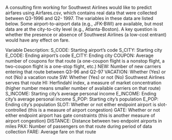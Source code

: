 A consulting firm working for Southwest Airlines would like to predict airfares using
Airfares.csv, which contains real data that were collected between Q3-1996 and Q2-
1997. The variables in these data are listed below. Some airport-to-airport data (e.g.,
JFK-BWI) are available, but most data are at the city-to-city level (e.g., Atlanta-Boston).
A key question is whether the presence or absence of Southwest Airlines (a low-cost
entrant) would have any effect on fare.

Variable Description:
S_CODE: Starting airport’s code
S_CITY: Starting city
E_CODE: Ending airport’s code
E_CITY: Ending city
COUPON: Average number of coupons for that route (a one-coupon flight is a nonstop
flight, a two-coupon flight is a one-stop flight, etc.)
NEW: Number of new carriers entering that route between Q3-96 and Q2-97
VACATION: Whether (Yes) or not (No) a vacation route
SW: Whether (Yes) or not (No) Southwest Airlines serves that route
HI: Herfindahl index, a measure of market concentration (higher number means
smaller number of available carriers on that route)
S_INCOME: Starting city’s average personal income
E_INCOME: Ending city’s average personal income
S_POP: Starting city’s population
E_POP: Ending city’s population
SLOT: Whether or not either endpoint airport is slot-controlled (this is a measure of
airport congestion)
GATE: Whether or not either endpoint airport has gate constraints (this is another
measure of airport congestion)
DISTANCE: Distance between two endpoint airports in miles
PAX: Number of passengers on that route during period of data collection
FARE: Average fare on that route
